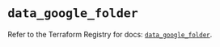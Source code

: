 # `data_google_folder`

Refer to the Terraform Registry for docs: [`data_google_folder`](https://registry.terraform.io/providers/hashicorp/google/6.46.0/docs/data-sources/folder).
